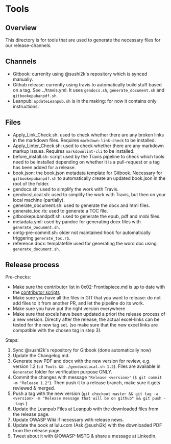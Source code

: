 # Tools

## Overview

This directory is for tools that are used to generate the necessary files for our release-channels.

## Channels

- Gitbook: currenlty using @sushi2k's repository which is synced manually.
- Github release: currently using travis to automatically build stuff based on a tag. See ../travis.yml. It uses `gendocs.sh`, `generate_document.sh` and `gitbookepubanpdf.sh`.
- Leanpub: `updateLeanpub.sh` is in the making: for now it contains only instructions.

## Files

- Apply_Link_Check.sh: used to check whether there are any broken links in the markdown files. Requires `markdown-link-check` to be installed.
- Apply_Linter_Check.sh: used to check whether there are any markdown markup issues. Requires `markdownlint-cli` to be installed.
- before_install.sh: script used by the Travis pipeline to check which tools need to be installed depending on whether it is a pull-request or a tag has been added for a release.
- book.json: the book.json metadata template for Gitbook. Necessary for `gitbookepubanpdf.sh` to automatically create an updated book.json in the root of the folder.
- gendocs.sh: used to simplify the work with Travis.
- gendocsLocal.sh: used to simplify the work with Travis, but then on your local machine (partially).
- generate_document.sh: used to generate the docx and html files.
- generate_toc.rb: used to generate a TOC file.
- gitbookepubandpdf.sh: used to generate the epub, pdf and mobi files.
- metadata.yml: used by pandoc for generating docx files with `generate_Document.sh`.
- omtg-pre-commit.sh: older not maintained hook for automatically triggering `generate_toc.rb`.
- reference.docx: templatefile used for generating the word doc using `generate_document.sh`.

## Release process

Pre-checks:

- Make sure the contributor list in 0x02-Frontispiece.md is up to date with the [contributor scripts](https://github.com/commjoen/contributors-mstg)
- Make sure you have all the files in GIT that you want to release: do not add files to it from another PR, and let the pipeline do its work.
- Make sure you have put the right version everywhere
- Make sure that excels have been updated a priori the release process of a new version. Directly after the release, the actual excel-links can be tested for the new tag set. (so make sure that the new excel links are compatible with the chosen tag in step 3).

Steps:

1. Sync @sushi2k's repository for Gitbook (done automatically now)
2. Update the Changelog.md.
3. Generate new PDF and docx with the new version for review, e.g. version 1.2 (`cd Tools && ./gendocsLocal.sh 1.2`). Files are available in `Generated` folder for verification purpose ONLY.
4. Commit the changes with message `"Release <version>"` (`$ git commit -m "Release 1.2"`). Then push it to a release branch, make sure it gets reviewed & merged.
5. Push a tag with the new version (`git checkout master && git tag -a <version> -m "Release message that will be on github" && git push --tags` )
6. Update the Leanpub Files at Leanpub with the downloaded files from the release page.
7. Update OWASP Wiki if necessary with release news.
8. Update the book at lulu.com (Ask @sushi2k) with the downloaded PDF from the release page.
9. Tweet about it with @OWASP-MSTG & share a message at LinkedIn.
